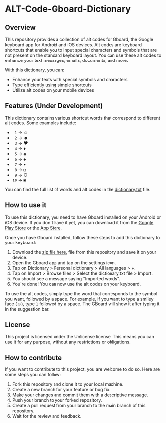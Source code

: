 # ALT-Code-Gboard-Dictionary

## Overview

This repository provides a collection of alt codes for Gboard, the Google keyboard app for Android and iOS devices. Alt codes are keyboard shortcuts that enable you to input special characters and symbols that are not present on the standard keyboard layout. You can use these alt codes to enhance your text messages, emails, documents, and more.

With this dictionary, you can:
- Enhance your texts with special symbols and characters
- Type efficiently using simple shortcuts
- Utilize alt codes on your mobile devices

## Features (Under Development)

This dictionary contains various shortcut words that correspond to different alt codes. Some examples include:

- ` 1` → ☺
- ` 2` → ☻
- ` 3` → ♥
- ` 4` → ♦
- ` 5` → ♣
- ` 6` → ♠
- ` 7` → •
- ` 8` → ◘
- ` 9` → ○
- `10` → ◙

You can find the full list of words and alt codes in the [dictionary.txt](https://github.com/asurpbs/ALT-Code-Gboard-Dictionary/blob/main/dictionary.txt) file.

## How to use it

To use this dictionary, you need to have Gboard installed on your Android or iOS device. If you don't have it yet, you can download it from the [Google Play Store](https://play.google.com/store/apps/details?id=com.google.android.inputmethod.latin) or the [App Store](https://apps.apple.com/us/app/gboard-the-google-keyboard/id1091700242).

Once you have Gboard installed, follow these steps to add this dictionary to your keyboard:

1. Download the [zip file here.](https://github.com/asurpbs/ALT-Code-Gboard-Dictionary/archive/refs/heads/main.zip) file from this repository and save it on your device.
2. Open the Gboard app and tap on the settings icon.
3. Tap on Dictionary > Personal dictionary > All languages > +.
4. Tap on Import > Browse files > Select the dictionary.txt file > Import.
5. You should see a message saying "Imported words".
6. You're done! You can now use the alt codes on your keyboard.

To use the alt codes, simply type the word that corresponds to the symbol you want, followed by a space. For example, if you want to type a smiley face (☺), type `1` followed by a space. The GBoard will show it after typing it in the suggestion bar.

## License

This project is licensed under the Unlicense license. This means you can use it for any purpose, without any restrictions or obligations.

## How to contribute

If you want to contribute to this project, you are welcome to do so. Here are some steps you can follow:

1. Fork this repository and clone it to your local machine.
2. Create a new branch for your feature or bug fix.
3. Make your changes and commit them with a descriptive message.
4. Push your branch to your forked repository.
5. Create a pull request from your branch to the main branch of this repository.
6. Wait for the review and feedback.

